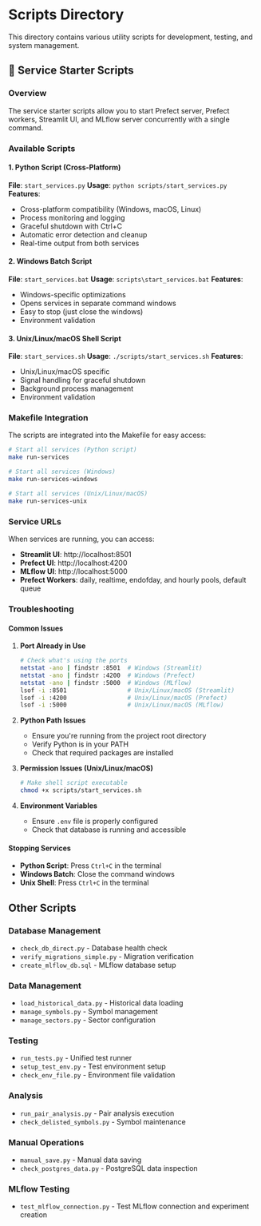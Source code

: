 # Scripts Directory

This directory contains various utility scripts for development, testing, and system management.

## 🚀 Service Starter Scripts

### Overview
The service starter scripts allow you to start Prefect server, Prefect workers, Streamlit UI, and MLflow server concurrently with a single command.

### Available Scripts

#### 1. Python Script (Cross-Platform)
**File**: `start_services.py`
**Usage**: `python scripts/start_services.py`
**Features**:
- Cross-platform compatibility (Windows, macOS, Linux)
- Process monitoring and logging
- Graceful shutdown with Ctrl+C
- Automatic error detection and cleanup
- Real-time output from both services

#### 2. Windows Batch Script
**File**: `start_services.bat`
**Usage**: `scripts\start_services.bat`
**Features**:
- Windows-specific optimizations
- Opens services in separate command windows
- Easy to stop (just close the windows)
- Environment validation

#### 3. Unix/Linux/macOS Shell Script
**File**: `start_services.sh`
**Usage**: `./scripts/start_services.sh`
**Features**:
- Unix/Linux/macOS specific
- Signal handling for graceful shutdown
- Background process management
- Environment validation

### Makefile Integration

The scripts are integrated into the Makefile for easy access:

```bash
# Start all services (Python script)
make run-services

# Start all services (Windows)
make run-services-windows

# Start all services (Unix/Linux/macOS)
make run-services-unix
```

### Service URLs

When services are running, you can access:
- **Streamlit UI**: http://localhost:8501
- **Prefect UI**: http://localhost:4200
- **MLflow UI**: http://localhost:5000
- **Prefect Workers**: daily, realtime, endofday, and hourly pools, default queue

### Troubleshooting

#### Common Issues

1. **Port Already in Use**
   ```bash
   # Check what's using the ports
   netstat -ano | findstr :8501  # Windows (Streamlit)
   netstat -ano | findstr :4200  # Windows (Prefect)
   netstat -ano | findstr :5000  # Windows (MLflow)
   lsof -i :8501                 # Unix/Linux/macOS (Streamlit)
   lsof -i :4200                 # Unix/Linux/macOS (Prefect)
   lsof -i :5000                 # Unix/Linux/macOS (MLflow)
   ```

2. **Python Path Issues**
   - Ensure you're running from the project root directory
   - Verify Python is in your PATH
   - Check that required packages are installed

3. **Permission Issues (Unix/Linux/macOS)**
   ```bash
   # Make shell script executable
   chmod +x scripts/start_services.sh
   ```

4. **Environment Variables**
   - Ensure `.env` file is properly configured
   - Check that database is running and accessible

#### Stopping Services

- **Python Script**: Press `Ctrl+C` in the terminal
- **Windows Batch**: Close the command windows
- **Unix Shell**: Press `Ctrl+C` in the terminal

## Other Scripts

### Database Management
- `check_db_direct.py` - Database health check
- `verify_migrations_simple.py` - Migration verification
- `create_mlflow_db.sql` - MLflow database setup

### Data Management
- `load_historical_data.py` - Historical data loading
- `manage_symbols.py` - Symbol management
- `manage_sectors.py` - Sector configuration

### Testing
- `run_tests.py` - Unified test runner
- `setup_test_env.py` - Test environment setup
- `check_env_file.py` - Environment file validation

### Analysis
- `run_pair_analysis.py` - Pair analysis execution
- `check_delisted_symbols.py` - Symbol maintenance

### Manual Operations
- `manual_save.py` - Manual data saving
- `check_postgres_data.py` - PostgreSQL data inspection

### MLflow Testing
- `test_mlflow_connection.py` - Test MLflow connection and experiment creation 